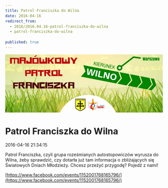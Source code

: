 ```yaml
---
title: Patrol Franciszka do Wilna
date: 2016-04-16
redirect_from: 
  - 2016/2016.04.16-patrol-franciszka-do-wilna
  - patrol-franciszka-do-wilna

published: true
---
```



![/assets/posts/2016/2016-04-16-patrol-franciszka-do-wilna/12991093_1325149327502353_1371372211433857272_n.jpg](/assets/posts/2016/2016-04-16-patrol-franciszka-do-wilna/12991093_1325149327502353_1371372211433857272_n.jpg)

# Patrol Franciszka do Wilna

<time>2016-04-16 21:34:15</time>



Patrol Franciszka, czyli grupa roześmianych autostopowiczów wyrusza do Wilna, żeby sprawdzić, czy dotarła już tam informacja o zbliżających się Światowych Dniach Młodzieży. Chcesz przeżyć przygodę? Pojedź z nami!


[https://www.facebook.com/events/1152001768165796/](https://www.facebook.com/events/1152001768165796/)


<!--{{json:{"created_date":"2016-04-16 21:34:15","publish_down":"0000-00-00 00:00:00","id":"5458"}}}-->